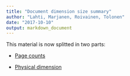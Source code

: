 ```yaml
---
title: "Document dimension size summary"
author: "Lahti, Marjanen, Roivainen, Tolonen"
date: "2017-10-10"
output: markdown_document
---
```


This material is now splitted in two parts:

  * [Page counts](pagecount.md)

  * [Physical dimension](dimension.md)


